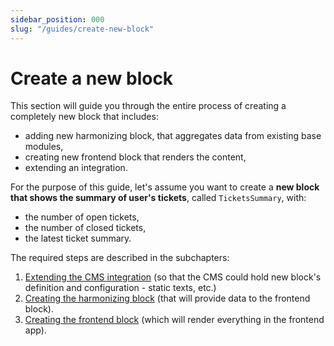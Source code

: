 ```yaml
---
sidebar_position: 000
slug: "/guides/create-new-block"
---
```


# Create a new block

This section will guide you through the entire process of creating a completely new block that includes:

- adding new harmonizing block, that aggregates data from existing base modules,
- creating new frontend block that renders the content,
- extending an integration.

For the purpose of this guide, let's assume you want to create a **new block that shows the summary of user's tickets**, called `TicketsSummary`, with:

- the number of open tickets,
- the number of closed tickets,
- the latest ticket summary.

The required steps are described in the subchapters:

1. [Extending the CMS integration](./integrations.md) (so that the CMS could hold new block's definition and configuration - static texts, etc.)
2. [Creating the harmonizing block](./api-harmonization-server.md) (that will provide data to the frontend block).
3. [Creating the frontend block](./frontend-app.md) (which will render everything in the frontend app).
